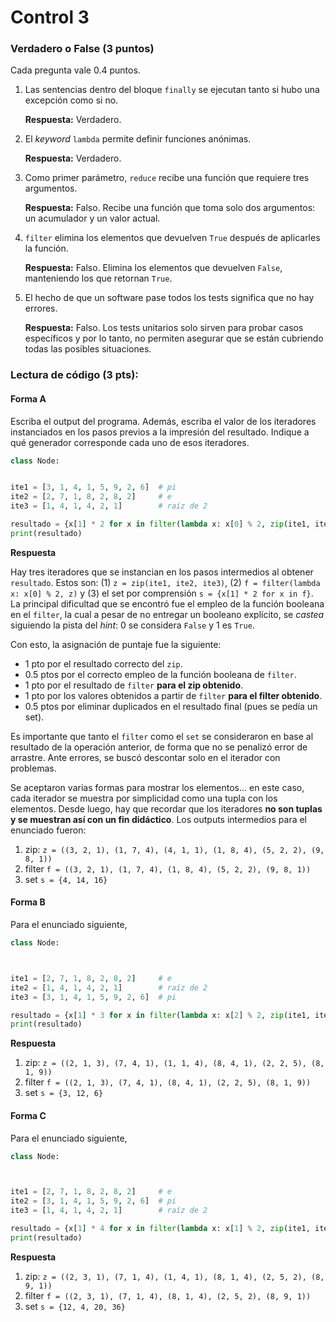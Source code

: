 # Control 3

### Verdadero o False (3 puntos)
Cada pregunta vale 0.4 puntos.

1. Las sentencias dentro del bloque `finally` se ejecutan tanto si hubo una excepción como si no.

    **Respuesta:** Verdadero.
2. El _keyword_ `lambda` permite definir funciones anónimas.

    **Respuesta:** Verdadero.

3. Como primer parámetro, `reduce` recibe una función que requiere tres argumentos.

    **Respuesta:** Falso. Recibe una función que toma solo dos argumentos: un acumulador y un valor actual.
    
4. `filter` elimina los elementos que devuelven `True` después de aplicarles la función.

    **Respuesta:** Falso. Elimina los elementos que devuelven `False`, manteniendo los que retornan `True`.

5. El hecho de que un software pase todos los tests significa que no hay errores.

    **Respuesta:** Falso. Los tests unitarios solo sirven para probar casos específicos y por lo tanto, no permiten asegurar que se están cubriendo todas las posibles situaciones.


### Lectura de código (3 pts):

#### Forma A

Escriba el output del programa. Además, escriba el valor de los iteradores instanciados en los pasos previos a la impresión del resultado. Indique a qué generador corresponde cada uno de esos iteradores.


```python
class Node:


ite1 = [3, 1, 4, 1, 5, 9, 2, 6]  # pi
ite2 = [2, 7, 1, 8, 2, 8, 2]     # e
ite3 = [1, 4, 1, 4, 2, 1]        # raíz de 2

resultado = {x[1] * 2 for x in filter(lambda x: x[0] % 2, zip(ite1, ite2, ite3))}
print(resultado)

```

**Respuesta**

Hay tres iteradores que se instancian en los pasos intermedios al obtener `resultado`. Estos son: (1) `z = zip(ite1, ite2, ite3)`, (2) `f = filter(lambda x: x[0] % 2, z)` y (3) el set por comprensión `s = {x[1] * 2 for x in f}`. La principal dificultad que se encontró fue el empleo de la función booleana en el `filter`, la cual a pesar de no entregar un booleano explícito, se _castea_ siguiendo la pista del _hint_: 0 se considera `False` y 1 es `True`.

Con esto, la asignación de puntaje fue la siguiente:
* 1 pto por el resultado correcto del `zip`.
* 0.5 ptos por el correcto empleo de la función booleana de `filter`.
* 1 pto por el resultado de `filter` **para el zip obtenido**.
* 1 pto por los valores obtenidos a partir de `filter` **para el filter obtenido**.
* 0.5 ptos por eliminar duplicados en el resultado final (pues se pedía un set).

Es importante que tanto el `filter` como el `set` se consideraron en base al resultado de la operación anterior, de forma que no se penalizó error de arrastre. Ante errores, se buscó descontar solo en el iterador con problemas.

Se aceptaron varias formas para mostrar los elementos... en este caso, cada iterador se muestra por simplicidad como una tupla con los elementos. Desde luego, hay que recordar que los iteradores **no son tuplas y se muestran así con un fin didáctico**. Los outputs intermedios para el enunciado fueron:

1. zip: `z = ((3, 2, 1), (1, 7, 4), (4, 1, 1), (1, 8, 4), (5, 2, 2), (9, 8, 1))`
2. filter `f = ((3, 2, 1), (1, 7, 4), (1, 8, 4), (5, 2, 2), (9, 8, 1))`
3. set `s = {4, 14, 16}`

#### Forma B

Para el enunciado siguiente,

```python
class Node:



ite1 = [2, 7, 1, 8, 2, 8, 2]     # e
ite2 = [1, 4, 1, 4, 2, 1]        # raíz de 2
ite3 = [3, 1, 4, 1, 5, 9, 2, 6]  # pi

resultado = {x[1] * 3 for x in filter(lambda x: x[2] % 2, zip(ite1, ite2, ite3))}
print(resultado)

```

**Respuesta**

1. zip: `z = ((2, 1, 3), (7, 4, 1), (1, 1, 4), (8, 4, 1), (2, 2, 5), (8, 1, 9))`
2. filter `f = ((2, 1, 3), (7, 4, 1), (8, 4, 1), (2, 2, 5), (8, 1, 9))`
3. set `s = {3, 12, 6}`


#### Forma C

Para el enunciado siguiente,

```python
class Node:



ite1 = [2, 7, 1, 8, 2, 8, 2]     # e
ite2 = [3, 1, 4, 1, 5, 9, 2, 6]  # pi
ite3 = [1, 4, 1, 4, 2, 1]        # raíz de 2

resultado = {x[1] * 4 for x in filter(lambda x: x[1] % 2, zip(ite1, ite2, ite3))}
print(resultado)

```

**Respuesta**

1. zip: `z = ((2, 3, 1), (7, 1, 4), (1, 4, 1), (8, 1, 4), (2, 5, 2), (8, 9, 1))`
2. filter `f = ((2, 3, 1), (7, 1, 4), (8, 1, 4), (2, 5, 2), (8, 9, 1))`
3. set `s = {12, 4, 20, 36}`